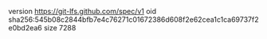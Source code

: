 version https://git-lfs.github.com/spec/v1
oid sha256:545b08c2844bfb7e4c76271c01672386d608f2e62cea1c1ca69737f2e0bd2ea6
size 7288
